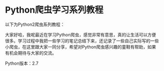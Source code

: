 # Python爬虫学习系列教程


以下为Python2爬虫系列教程：

大家好哈，我呢最近在学习Python爬虫，感觉非常有意思，真的让生活可以方便很多。学习过程中我把一些学习的笔记总结下来，还记录了一些自己实际写的一些小爬虫，在这里跟大家一同分享，希望对Python爬虫感兴趣的童鞋有帮助，如果有机会期待与大家的交流。

Python版本：2.7